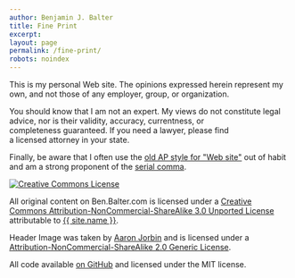 ```yaml
---
author: Benjamin J. Balter
title: Fine Print
excerpt:
layout: page
permalink: /fine-print/
robots: noindex
---
```


This is my personal Web site. The opinions expressed herein represent my own, and not those of any employer, group, or organization.

You should know that I am not an expert. My views do not constitute legal advice, nor is their validity, accuracy, currentness, or completeness guaranteed. If you need a lawyer, please find a licensed attorney in your state.

Finally, be aware that I often use the [old AP style for "Web site"](http://twitter.com/#!/APStylebook/status/12296505018) out of habit and am a strong proponent of the [serial comma](http://en.wikipedia.org/wiki/Serial_comma).

<a rel="license" href="http://creativecommons.org/licenses/by-nc-sa/3.0/"><img class="aligncenter" style="border-width: 0;" src="http://i.creativecommons.org/l/by-nc-sa/3.0/88x31.png" alt="Creative Commons License" /></a>

All original content on Ben.Balter.com is licensed under a <a rel="license" href="http://creativecommons.org/licenses/by-nc-sa/3.0/">Creative Commons Attribution-NonCommercial-ShareAlike 3.0 Unported License</a> attributable to <a rel="cc:attributionURL" href="http://ben.balter.com">{{ site.name }}</a>.

Header Image was taken by <a href="http://aaron.jorb.in">Aaron Jorbin</a> and is licensed under a <a href="http://creativecommons.org/licenses/by-nc-sa/2.0/">Attribution-NonCommercial-ShareAlike 2.0 Generic License</a>.

All code available [on GitHub](https://github.com/benbalter/benbalter.github.com) and licensed under the MIT license.
